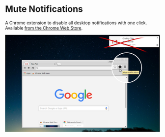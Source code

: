 # Mute Notifications
A Chrome extension to disable all desktop notifications with one click. Available [from the Chrome  Web Store](https://chrome.google.com/webstore/detail/mute-notifications/bmjdeaihnngnnnaldgakphcaanioohgn).

![Screenshot](screenshot.png)
